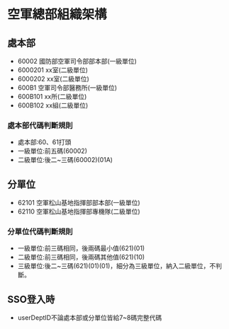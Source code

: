 # 空軍總部組織架構
## 處本部
* 60002 國防部空軍司令部部本部(一級單位)
* 6000201 xx室(二級單位)
* 6000202 xx室(二級單位)
* 600B1 空軍司令部醫務所(一級單位)
* 600B101 xx所(二級單位)
* 600B102 xx組(二級單位)

### 處本部代碼判斷規則
* 處本部:60、61打頭
* 一級單位:前五碼(60002)
* 二級單位:後二~三碼(60002)(01A)

## 分單位
* 62101 空軍松山基地指揮部部本部(一級單位)
* 62110 空軍松山基地指揮部專機隊(二級單位)

### 分單位代碼判斷規則
* 一級單位:前三碼相同，後兩碼最小值(621)(01)
* 二級單位:前三碼相同，後兩碼其他值(621)(10)
* 三級單位:後二~三碼(621)(01)(01)，細分為三級單位，納入二級單位，不判斷。

## SSO登入時
* userDeptID不論處本部或分單位皆給7~8碼完整代碼